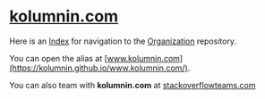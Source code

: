 # [kolumnin.com](https://github.com/kolumnin/kolumnin.com)

Here is an [Index](https://kolumnin.github.io/kolumnin.com)
for navigation to the
[Organization](https://github.com/kolumnin-com) repository.

You can open the alias at [www.kolumnin.com](https://kolumnin.github.io/www.kolumnin.com/).

You can also team with <b>kolumnin.com</b> at [stackoverflowteams.com](https://stackoverflowteams.com/c/kolumnin)


